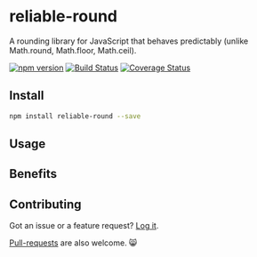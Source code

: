 # reliable-round
A rounding library for JavaScript that behaves predictably (unlike Math.round, Math.floor, Math.ceil).

[![npm version](https://badge.fury.io/js/reliable-round.svg)](https://badge.fury.io/js/jest-helpers)
[![Build Status](https://travis-ci.org/codeandcats/reliable-round.svg?branch=master)](https://travis-ci.org/codeandcats/reliable-round)
[![Coverage Status](https://coveralls.io/repos/github/codeandcats/reliable-round/badge.svg?branch=master)](https://coveralls.io/github/codeandcats/reliable-round?branch=master)


## Install
```sh
npm install reliable-round --save
```

## Usage


## Benefits


## Contributing
Got an issue or a feature request? [Log it](https://github.com/codeandcats/reliable-round/issues).

[Pull-requests](https://github.com/codeandcats/reliable-round/pulls) are also welcome. 😸
